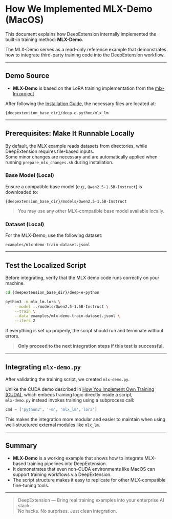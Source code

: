 # How We Implemented MLX-Demo (MacOS)

This document explains how DeepExtension internally implemented the built-in training method: **MLX-Demo**.

The MLX-Demo serves as a read-only reference example that demonstrates how to integrate third-party training code into the DeepExtension workflow.

---

## Demo Source

- **MLX-Demo** is based on the LoRA training implementation from the [mlx-lm project](https://github.com/ml-explore/mlx-lm)

After following the [Installation Guide](developer/install.md), the necessary files are located at:

```
{deepextension_base_dir}/deep-e-python/mlx_lm
```

---

## Prerequisites: Make It Runnable Locally

By default, the MLX example reads datasets from directories, while DeepExtension requires file-based inputs.  
Some minor changes are necessary and are automatically applied when running `prepare_mlx_changes.sh` during installation.

### Base Model (Local)

Ensure a compatible base model (e.g., `Qwen2.5-1.5B-Instruct`) is downloaded to:

```
{deepextension_base_dir}/models/Qwen2.5-1.5B-Instruct
```

> You may use any other MLX-compatible base model available locally.

### Dataset (Local)

For the MLX-Demo, use the following dataset:

```
examples/mlx-demo-train-dataset.jsonl
```

---

## Test the Localized Script

Before integrating, verify that the MLX demo code runs correctly on your machine.

```bash
cd {deepextension_base_dir}/deep-e-python
```

```bash
python3 -m mlx_lm.lora \
    --model ../models/Qwen2.5-1.5B-Instruct \
    --train \
    --data examples/mlx-demo-train-dataset.jsonl \
    --iters 2
```

If everything is set up properly, the script should run and terminate without errors.

> **Only proceed to the next integration steps if this test is successful.**

---

## Integrating `mlx-demo.py`

After validating the training script, we created `mlx-demo.py`.

Unlike the CUDA demo described in [How You Implement Own Training (CUDA)](implement-own-ai-training-cuda.md), which embeds training logic directly inside a script,  
`mlx-demo.py` instead invokes training using a subprocess call:

```python
cmd = ['python3', '-m', 'mlx_lm','lora']
```

This makes the integration more modular and easier to maintain when using well-structured external modules like `mlx_lm`.

---

## Summary

- **MLX-Demo** is a working example that shows how to integrate MLX-based training pipelines into DeepExtension.
- It demonstrates that even non-CUDA environments like MacOS can support training workflows via DeepExtension.
- The script structure makes it easy to replicate for other MLX-compatible fine-tuning tools.

---

> DeepExtension — Bring real training examples into your enterprise AI stack.  
> No hacks. No surprises. Just clean integration.
